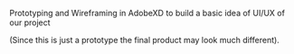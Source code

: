 Prototyping and Wireframing in AdobeXD to build a basic idea of UI/UX of our project 

(Since this is just a prototype the final product may look much different).
